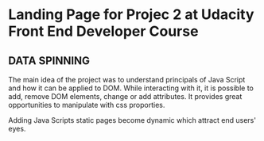 # Landing Page for Projec 2 at Udacity Front End Developer Course

## DATA SPINNING

The main idea of the project was to understand principals of Java Script and how it can be applied to DOM. While interacting with it, it is possible to add, remove DOM elements, change or add attributes. It provides great opportunities to manipulate with css proporties. 

Adding Java Scripts static pages become dynamic which attract end users' eyes.   

